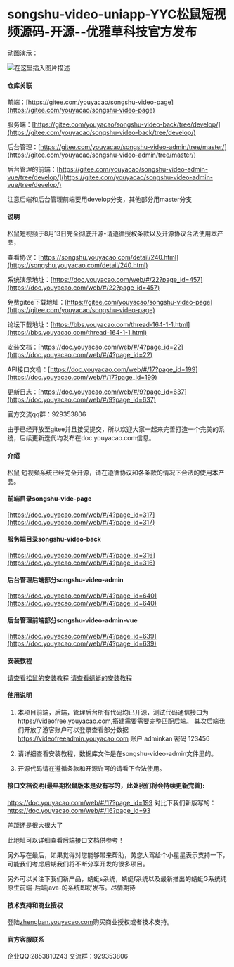 # songshu-video-uniapp-YYC松鼠短视频源码-开源--优雅草科技官方发布


动图演示：

![在这里插入图片描述](https://img-blog.csdnimg.cn/img_convert/b14108056bdd6e96cfb16cae54976a0e.gif#pic_center)


#### 仓库关联
前端：[https://gitee.com/youyacao/songshu-video-page](https://gitee.com/youyacao/songshu-video-page)

服务端：[https://gitee.com/youyacao/songshu-video-back/tree/develop/](https://gitee.com/youyacao/songshu-video-back/tree/develop/)

后台管理：[https://gitee.com/youyacao/songshu-video-admin/tree/master/](https://gitee.com/youyacao/songshu-video-admin/tree/master/)

后台管理的前端：[https://gitee.com/youyacao/songshu-video-admin-vue/tree/develop/](https://gitee.com/youyacao/songshu-video-admin-vue/tree/develop/)



注意后端和后台管理前端要用develop分支，其他部分用master分支



#### 说明


松鼠短视频于8月13日完全彻底开源-请遵循授权条款以及开源协议合法使用本产品，



查看协议：[https://songshu.youyacao.com/detail/240.html](https://songshu.youyacao.com/detail/240.html)

系统演示地址：[https://doc.youyacao.com/web/#/22?page_id=457](https://doc.youyacao.com/web/#/22?page_id=457)

免费gitee下载地址：[https://gitee.com/youyacao/songshu-video-page](https://gitee.com/youyacao/songshu-video-page)

论坛下载地址：[https://bbs.youyacao.com/thread-164-1-1.html](https://bbs.youyacao.com/thread-164-1-1.html)

安装文档：[https://doc.youyacao.com/web/#/4?page_id=22](https://doc.youyacao.com/web/#/4?page_id=22)

API接口文档：[https://doc.youyacao.com/web/#/17?page_id=199](https://doc.youyacao.com/web/#/17?page_id=199)

更新日志：[https://doc.youyacao.com/web/#/9?page_id=637](https://doc.youyacao.com/web/#/9?page_id=637)

官方交流qq群：929353806

由于已经开放至gitee并且接受提交，所以欢迎大家一起来完善打造一个完美的系统，后续更新迭代均发布在doc.youyacao.com信息。


#### 介绍
松鼠 短视频系统已经完全开源，请在遵循协议和各条款的情况下合法的使用本产品。

#### 前端目录songshu-vide-page
[https://doc.youyacao.com/web/#/4?page_id=317](https://doc.youyacao.com/web/#/4?page_id=317)

#### 服务端目录songshu-video-back
[https://doc.youyacao.com/web/#/4?page_id=316](https://doc.youyacao.com/web/#/4?page_id=316)
#### 后台管理后端部分songshu-video-admin

[https://doc.youyacao.com/web/#/4?page_id=640](https://doc.youyacao.com/web/#/4?page_id=640)
#### 后台管理前端部分songshu-video-admin-vue
[https://doc.youyacao.com/web/#/4?page_id=639](https://doc.youyacao.com/web/#/4?page_id=639)


#### 安装教程

[请查看松鼠的安装教程](https://doc.youyacao.com/web/#/4?page_id=22)
[请查看蜻蜓的安装教程](https://doc.youyacao.com/web/#/8?page_id=51)

#### 使用说明

1.  本项目前端，后端，管理后台所有代码均已开源，测试代码通信接口为https://videofree.youyacao.com,搭建需要需要完整匹配后端。
其次后端我们开放了游客账户可以登录查看部分数据
https://videofreeadmin.youyacao.com
账户 adminkan  密码 123456

2.  请详细查看安装教程，数据库文件是在songshu-video-admin文件里的。
3.  开源代码请在遵循条款和开源许可的请看下合法使用。


#### 接口文档说明(最早期松鼠版本是没有写的，此处我们将会持续更新完善):

https://doc.youyacao.com/web/#/17?page_id=199
对比下我们新版写的：
https://doc.youyacao.com/web/#/16?page_id=93
 
 
差距还是很大很大了

此地址可以详细查看后端接口文档供参考！

另外写在最后，如果觉得对您能够带来帮助，劳您大驾给个小星星表示支持一下，可能我们考虑后期我们将不断分享开发的很多项目。

另外可以关注下我们新产品，蜻蜓s系统，蜻蜓f系统以及最新推出的蜻蜓G系统纯原生前端-后端java-的系统即将发布。尽情期待


#### 技术支持和商业授权

登陆[zhengban.youyacao.com](https://zhengban.youyacao.com)购买商业授权或者技术支持。

#### 官方客服联系

企业QQ:2853810243  交流群：929353806

